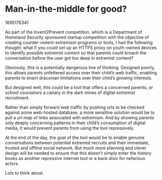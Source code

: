 # Man-in-the-middle for good?

1695176341

As part of the Invent2Prevent competition, which is a Department of Homeland Security sponsored startup competition with the objective of creating counter-violent-extremism programs or tools, I had the following thought: what if you could set up an HTTPS proxy on youth-owned devices to identify possible extremist content so that parents could broach the conversation before the user got too deep in extremist content?

Obviously, this is a potentially dangerous line of thinking. Designed poorly, this allows parents unfettered access over their child’s web traffic, enabling parents to enact draconian limitations over their child’s growing interests. 

But designed well, this could be a tool that offers a concerned parents, or school counselors a canary in the dark mines of digital extremist recruitment. 

Rather than simply forward web traffic by pushing urls to be checked against some web-hosted database, a more sensitive solution would be to pull a url map of links associated with extremism. And by showing parents only deeply concerning patterns in their child’s consumption of digital media, it would prevent parents from using the tool repressively. 

At the end of the day, the goal of the tool would be to enable genuine conversations between potential extremist recruits and their immediate, trusted and offline social network. But much more planning and clever design will be needed to ensure that this doesn’t simply enter the history books as another repressive internet tool or a back door for nefarious actors. 

Lots to think about. 